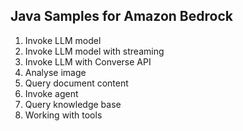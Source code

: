 ## Java Samples for Amazon Bedrock

1. Invoke LLM model
2. Invoke LLM model with streaming
3. Invoke LLM with Converse API
4. Analyse image
5. Query document content
6. Invoke agent
7. Query knowledge base
8. Working with tools
